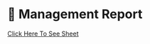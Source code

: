 # 🦾 Management Report

[Click Here To See Sheet](https://docs.google.com/spreadsheets/d/1D9HIfxfLVy_TH8LxKHwQ4O83EhyN7ZZI-uCaq3S6wbU/edit?gid=1804974809#gid=1804974809)
